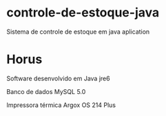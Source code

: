 # controle-de-estoque-java
Sistema de controle de estoque em java aplication

Horus
=====

Software desenvolvido em Java jre6

Banco de dados MySQL 5.0

Impressora térmica Argox OS 214 Plus
